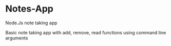 # Notes-App
Node.Js note taking app

Basic note taking app with add, remove, read functions using command line arguments
